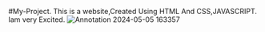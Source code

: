 #My-Project.
This is a website,Created Using HTML And CSS,JAVASCRIPT.
Iam very Excited.
![Annotation 2024-05-05 163357](https://github.com/Kv-Vedasri/My-Project/assets/154035170/fba67607-f0fe-46e2-872a-59d0e06827dd)
